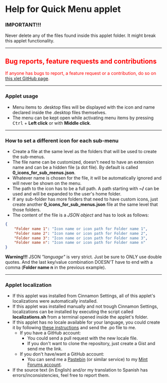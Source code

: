 
# Help for Quick Menu applet

### IMPORTANT!!!
Never delete any of the files found inside this applet folder. It might break this applet functionality.

***

<h2 style="color:red;">Bug reports, feature requests and contributions</h2>
<span style="color:red;">
If anyone has bugs to report, a feature request or a contribution, do so on <a href="https://github.com/Odyseus/CinnamonTools">this xlet GitHub page</a>.
</span>

***

### Applet usage

- Menu items to .desktop files will be displayed with the icon and name declared inside the .desktop files themselves.
- The menu can be kept open while activating menu items by pressing <kbd>Ctrl</kbd> + **Left click** or with **Middle click**.

***

### How to set a different icon for each sub-menu
- Create a file at the same level as the folders that will be used to create the sub-menus.
- The file name can be customized, doesn't need to have an extension name and can be a hidden file (a dot file). By default is called **0_icons_for_sub_menus.json**.
- Whatever name is chosen for the file, it will be automatically ignored and will never be shown on the menu.
- The path to the icon has to be a full path. A path starting with **~/** can be used and will be expanded to the user's home folder.
- If any sub-folder has more folders that need to have custom icons, just create another **0_icons_for_sub_menus.json** file at the same level that those folders.
- The content of the file is a *JSON object* and has to look as follows:
```json
{
    "Folder name 1": "Icon name or icon path for Folder name 1",
    "Folder name 2": "Icon name or icon path for Folder name 2",
    "Folder name 3": "Icon name or icon path for Folder name 3",
    "Folder name n": "Icon name or icon path for Folder name n"
}
```

**Warning!!!** JSON *"language"* is very strict. Just be sure to ONLY use double quotes. And the last key/value combination DOESN'T have to end with a comma (**Folder name n** in the previous example).

***

### Applet localization

- If this applet was installed from Cinnamon Settings, all of this applet's localizations were automatically installed.
- If this applet was installed manually and not trough Cinnamon Settings, localizations can be installed by executing the script called **localizations.sh** from a terminal opened inside the applet's folder.
- If this applet has no locale available for your language, you could create it by following [these instructions](https://github.com/Odyseus/CinnamonTools/wiki/Xlet-localization) and send the .po file to me.
    - If you have a GitHub account:
        - You could send a pull request with the new locale file.
        - If you don't want to clone the repository, just create a Gist and send me the link.
    - If you don't have/want a GitHub account:
        - You can send me a [Pastebin](http://pastebin.com/) (or similar service) to my [Mint Forums account](https://forums.linuxmint.com/memberlist.php?mode=viewprofile&u=164858).
- If the source text (in English) and/or my translation to Spanish has errors/inconsistencies, feel free to report them.
